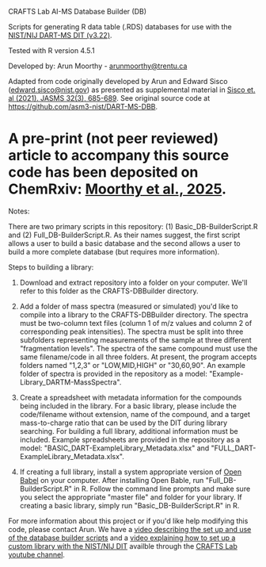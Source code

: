 CRAFTS Lab AI-MS Database Builder (DB)

Scripts for generating R data table (.RDS) databases for use 
with the [NIST/NIJ DART-MS DIT (v3.22)](https://data.nist.gov/od/id/mds2-2448).

Tested with R version 4.5.1

Developed by: Arun Moorthy - arunmoorthy@trentu.ca

Adapted from code originally developed by Arun and Edward Sisco (edward.sisco@nist.gov) as presented as supplemental material in [Sisco et. al (2021). JASMS 32(3), 685-689](https://pubs.acs.org/doi/10.1021/jasms.0c00416). See original source code at https://github.com/asm3-nist/DART-MS-DBB.

A pre-print (not peer reviewed) article to accompany this source code has been deposited on ChemRxiv: [Moorthy et al., 2025](https://doi.org/10.26434/chemrxiv-2025-5thd3).
==============================================================================

Notes:

There are two primary scripts in this repository: (1) Basic_DB-BuilderScript.R and (2) Full_DB-BuilderScript.R. As their names suggest, the first script allows a user to build a basic database and the second allows a user to build a more complete database (but requires more information). 

Steps to building a library:
1. Download and extract repository into a folder on your computer. We'll refer to this folder as the CRAFTS-DBBuilder directory.

2. Add a folder of mass spectra (measured or simulated) you'd like to compile into a library to the CRAFTS-DBBuilder directory. The spectra must be two-column text files (column 1 of m/z values and column 2 of corresponding peak intensities). The spectra must be split into three subfolders representing measurements of the sample at three different "fragmentation levels". The spectra of the same compound must use the same filename/code in all three folders. At present, the program accepts folders named "1,2,3" or "LOW,MID,HIGH" or "30,60,90". An example folder of spectra is provided in the repository as a model: "Example-Library_DARTM-MassSpectra". 

3. Create a spreadsheet with metadata information for the compounds being included in the library. For a basic library, please include the code/filename without extension, name of the compound, and a target mass-to-charge ratio that can be used by the DIT during library searching. For building a full library, additional information must be included. Example spreadsheets are provided in the repository as a model: "BASIC_DART-ExampleLibrary_Metadata.xlsx" and "FULL_DART-ExampleLibrary_Metadata.xlsx".

4. If creating a full library, install a system appropriate version of [Open Babel](https://openbabel.org/docs/index.html) on your computer. After installing Open Bable, run "Full_DB-BuilderScript.R" in R. Follow the command line prompts and make sure you select the appropriate "master file" and folder for your library. If creating a basic library, simply run "Basic_DB-BuilderScript.R" in R. 

For more information about this project or if you'd like help modifying this code, please contact Arun. We  have a [video describing the set up and use of the database builder scripts](https://youtu.be/ybdYJqXzXUc?si=W1XhmutshVyZ5mdN) and a [video explaining how to set up a custom library with the NIST/NIJ DIT](https://youtu.be/lR92e5G0jKc?si=GNMX6nxlD7mldhSg) availble through the [CRAFTS Lab youtube channel](https://youtube.com/@craftslab-trentu?si=MC6UjEBhxWv0n4yo). 
